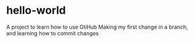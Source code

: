 # hello-world
A project to learn how to use GtiHub
Making my first change in a branch, and learning how to commit changes
